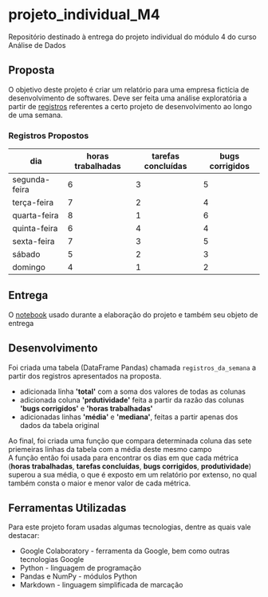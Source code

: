 # projeto_individual_M4
Repositório destinado à entrega do projeto individual do módulo 4 do curso Análise de Dados

## Proposta
O objetivo deste projeto é criar um relatório para uma empresa fictícia de desenvolvimento de softwares. Deve ser feita uma análise exploratória a partir de [registros](#registros) referentes a certo projeto de desenvolvimento ao longo de uma semana.

### Registros Propostos
| dia | horas trabalhadas | tarefas concluídas | bugs corrigidos |
| --- | --- | --- | --- |
| segunda-feira | 6 | 3 | 5 |
| terça-feira | 7 | 2 | 4 |
| quarta-feira | 8 | 1 | 6 |
| quinta-feira | 6 | 4 | 4 |
| sexta-feira | 7 | 3 | 5 |
| sábado | 5 | 2 | 3 |
| domingo | 4 | 1 | 2 |

## Entrega
O [notebook](https://colab.research.google.com/drive/1Ug9BDQu3-vrAeYFlavV7t0gvr2hptusy?usp=sharing) usado durante a elaboração do projeto e também seu objeto de entrega

## Desenvolvimento
Foi criada uma tabela (DataFrame Pandas) chamada `registros_da_semana` a partir dos registros apresentados na proposta.  
* adicionada linha **'total'** com a soma dos valores de todas as colunas
* adicionada coluna **'prdutividade'** feita a partir da razão das colunas **'bugs corrigidos'** e **'horas trabalhadas'**
* adicionadas linhas **'média'** e **'mediana'**, feitas a partir apenas dos dados da tabela original

Ao final, foi criada uma função que compara determinada coluna das sete priemeiras linhas da tabela com a média deste mesmo campo  
A função então foi usada para encontrar os dias em que cada métrica (**horas trabalhadas**, **tarefas concluídas**, **bugs corrigidos**, **produtividade**) superou a sua média, o que é exposto em um relatório por extenso, no qual também consta o maior e menor valor de cada métrica.

## Ferramentas Utilizadas
Para este projeto foram usadas algumas tecnologias, dentre as quais vale destacar:
* Google Colaboratory - ferramenta da Google, bem como outras tecnologias Google
* Python - linguagem de programação
* Pandas e NumPy - módulos Python
* Markdown - linguagem simplificada de marcação
